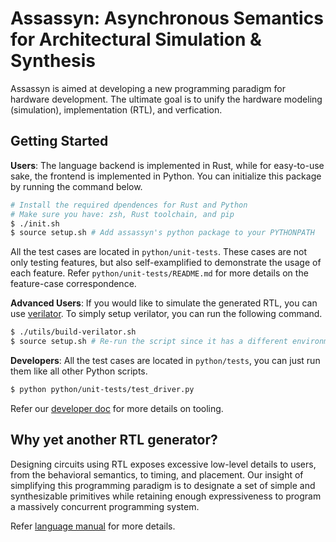 # Assassyn: **As**ynchronous **S**emantics for **A**rchitectural **S**imulation & **Syn**thesis


Assassyn is aimed at developing a new programming paradigm for hardware development.
The ultimate goal is to unify the hardware modeling (simulation), implementation (RTL),
and verfication.

## Getting Started

**Users**: The language backend is implemented in Rust, while for easy-to-use sake, the frontend
is implemented in Python. You can initialize this package by running the command below.

````sh
# Install the required dpendences for Rust and Python
# Make sure you have: zsh, Rust toolchain, and pip
$ ./init.sh
$ source setup.sh # Add assassyn's python package to your PYTHONPATH
````

All the test cases are located in `python/unit-tests`. These cases are not only testing features,
but also self-examplified to demonstrate the usage of each feature.
Refer `python/unit-tests/README.md` for more details on the feature-case correspondence.

**Advanced Users**: If you would like to simulate the generated RTL, you can use
[verilator](https://github.com/verilator/verilator). To simply setup verilator, you can run
the following command.

````sh
$ ./utils/build-verilator.sh
$ source setup.sh # Re-run the script since it has a different environment variable for verilator
````

**Developers**: All the test cases are located in `python/tests`, you can just run them like
all other Python scripts.

````sh
$ python python/unit-tests/test_driver.py 
````

Refer our [developer doc](./docs/developers.md) for more details on tooling.

## Why yet another RTL generator?

Designing circuits using RTL exposes excessive low-level details to users, from the behavioral
semantics, to timing, and placement. Our insight of simplifying this programming paradigm is
to designate a set of simple and synthesizable primitives while retaining enough
expressiveness to program a massively concurrent programming system.

Refer [language manual](./docs/language.md) for more details.


